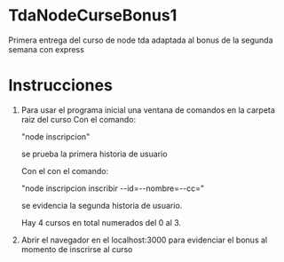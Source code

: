 # TdaNodeCurseBonus1
Primera entrega del curso de node tda adaptada al bonus de la segunda semana con express

# Instrucciones
1. Para usar el programa inicial una ventana de comandos en la carpeta raiz del curso
   Con el comando:

   "node inscripcion"

   se prueba la primera historia de usuario

   Con el con el comando:

   "node inscripcion inscribir --id=<Id>--nombre=<nombre>--cc=<cedula>"

   se evidencia la segunda historia de usuario.

   Hay 4 cursos en total numerados del 0 al 3.

2. Abrir el navegador en el localhost:3000 para evidenciar el bonus al momento de inscrirse al curso
